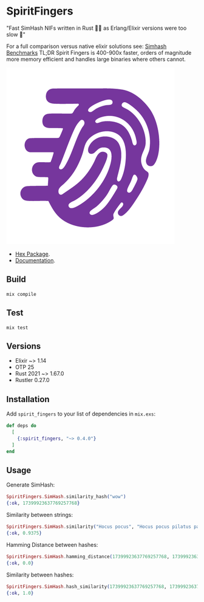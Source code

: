 # SpiritFingers

"Fast SimHash NIFs written in Rust 🐇💨 as Erlang/Elixir versions were too slow 🐢"

For a full comparison versus native elixir solutions see: [Simhash Benchmarks](https://github.com/holsee/simhash_benchmarks)
TL;DR Spirit Fingers is 400-900x faster, orders of magnitude more memory efficient and handles large binaries where others cannot. 

![logo](./logo.png)

* [Hex Package](https://hex.pm/packages/spirit_fingers).
* [Documentation](https://hexdocs.pm/spirit_fingers).

## Build

```
mix compile
```

## Test

```
mix test
```

## Versions

* Elixir ~> 1.14
* OTP 25
* Rust 2021 ~> 1.67.0
* Rustler 0.27.0

## Installation

Add `spirit_fingers` to your list of dependencies in `mix.exs`:

```elixir
def deps do
  [
    {:spirit_fingers, "~> 0.4.0"}
  ]
end
```

## Usage

Generate SimHash:
``` elixir
SpiritFingers.SimHash.similarity_hash("wow")
{:ok, 17399923637769257768}
```

Similarity between strings:
``` elixir
SpiritFingers.SimHash.similarity("Hocus pocus", "Hocus pocus pilatus pas")
{:ok, 0.9375}
```

Hamming Distance between hashes:
``` elixir
SpiritFingers.SimHash.hamming_distance(17399923637769257768, 17399923637769257768)
{:ok, 0.0}
```

Similarity between hashes:
``` elixir
SpiritFingers.SimHash.hash_similarity(17399923637769257768, 17399923637769257768)
{:ok, 1.0}
```

